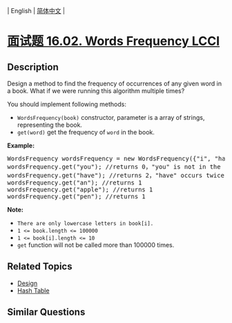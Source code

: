 
| English | [简体中文](README.md) |

# [面试题 16.02. Words Frequency LCCI](https://leetcode-cn.com/problems/words-frequency-lcci/)

## Description

<p>Design a method to find the frequency of occurrences of any given word in a book. What if we were running this algorithm multiple times?</p>

<p>You should implement following methods:</p>

<ul>
	<li><code>WordsFrequency(book)</code> constructor, parameter is a array of strings, representing the book.</li>
	<li><code>get(word)</code>&nbsp;get the frequency of <code>word</code> in the book.&nbsp;</li>
</ul>

<p><strong>Example: </strong></p>

<pre>
WordsFrequency wordsFrequency = new WordsFrequency({&quot;i&quot;, &quot;have&quot;, &quot;an&quot;, &quot;apple&quot;, &quot;he&quot;, &quot;have&quot;, &quot;a&quot;, &quot;pen&quot;});
wordsFrequency.get(&quot;you&quot;); //returns 0，&quot;you&quot; is not in the book
wordsFrequency.get(&quot;have&quot;); //returns 2，&quot;have&quot; occurs twice in the book
wordsFrequency.get(&quot;an&quot;); //returns 1
wordsFrequency.get(&quot;apple&quot;); //returns 1
wordsFrequency.get(&quot;pen&quot;); //returns 1
</pre>

<p><strong>Note: </strong></p>

<ul>
	<li><code>There are only lowercase letters in book[i].</code></li>
	<li><code>1 &lt;= book.length &lt;= 100000</code></li>
	<li><code>1 &lt;= book[i].length &lt;= 10</code></li>
	<li><code>get</code>&nbsp;function will not be called more than&nbsp;100000 times.</li>
</ul>


## Related Topics

- [Design](https://leetcode-cn.com/tag/design)
- [Hash Table](https://leetcode-cn.com/tag/hash-table)

## Similar Questions



